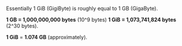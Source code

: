 Essentially 1 GiB (GigiByte) is roughly equal to 1 GB (GigaByte).

**1 GB = 1,000,000,000 bytes** (10^9 bytes)
**1 GiB = 1,073,741,824 bytes** (2^30 bytes).

**1 GiB** = **1.074 GB** (approximately).